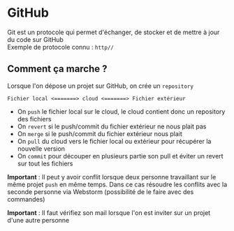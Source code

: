 # GitHub

Git est un protocole qui permet d'échanger, de stocker et de mettre à jour du code sur GitHub    
Exemple de protocole connu : `http//`

## Comment ça marche ?

Lorsque l'on dépose un projet sur GitHub, on crée un `repository`

`Fichier local <=======> cloud <=======> Fichier extérieur`

* On `push` le fichier local sur le cloud, le cloud contient donc un repository des fichiers  
* On `revert` si le push/commit du fichier extérieur ne nous plait pas  
* On `merge` si le push/commit du fichier extérieur nous plait  
* On `pull` du cloud vers le fichier local ou extérieur pour récupérer la nouvelle version  
* On `commit` pour découper en plusieurs partie son pull et éviter un revert sur tout les fichiers

**Important** : Il peut y avoir conflit lorsque deux personne travaillant sur le même projet `push` en même temps.
Dans ce cas résoudre les conflits avec la seconde personne via Webstorm (possibilité de le faire avec des commandes)

**Important** : Il faut vérifiez son mail lorsque l'on est inviter sur un projet d'une autre personne
